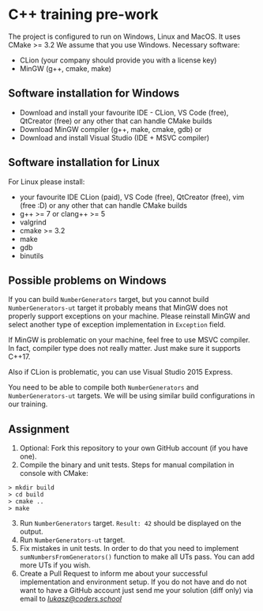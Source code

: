 # C++ training pre-work
The project is configured to run on Windows, Linux and MacOS. It uses CMake >= 3.2
We assume that you use Windows. Necessary software:
- CLion (your company should provide you with a license key)
- MinGW (g++, cmake, make)

## Software installation for Windows
- Download and install your favourite IDE - CLion, VS Code (free), QtCreator (free) or any other that can handle CMake builds
- Download MinGW compiler (g++, make, cmake, gdb)
or 
- Download and install Visual Studio (IDE + MSVC compiler)

## Software installation for Linux
For Linux please install:
- your favourite IDE CLion (paid), VS Code (free), QtCreator (free), vim (free :D) or any other that can handle CMake builds
- g++ >= 7 or clang++ >= 5
- valgrind
- cmake >= 3.2
- make
- gdb
- binutils

## Possible problems on Windows
If you can build `NumberGenerators` target, but you cannot build `NumberGenerators-ut` target it probably means that MinGW does not properly support exceptions on your machine. Please reinstall MinGW and select another type of exception implementation in `Exception` field.

If MinGW is problematic on your machine, feel free to use MSVC compiler. In fact, compiler type does not really matter. Just make sure it supports C++17.

Also if CLion is problematic, you can use Visual Studio 2015 Express.

You need to be able to compile both `NumberGenerators` and `NumberGenerators-ut` targets. We will be using similar build configurations in our training.

## Assignment
1. Optional: Fork this repository to your own GitHub account (if you have one).
2. Compile the binary and unit tests. Steps for manual compilation in console with CMake:
  ```
  > mkdir build
  > cd build
  > cmake ..
  > make
  ```
3. Run `NumberGenerators` target. `Result: 42` should be displayed on the output.
4. Run `NumberGenerators-ut` target.
5. Fix mistakes in unit tests. In order to do that you need to implement `sumNumbersFromGenerators()` function to make all UTs pass. You can add more UTs if you wish.
6. Create a Pull Request to inform me about your successful implementation and environment setup. If you do not have and do not want to have a GitHub account just send me your solution (diff only) via email to *lukasz@coders.school*
